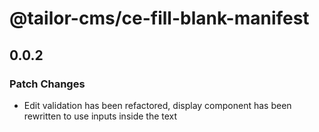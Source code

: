 # @tailor-cms/ce-fill-blank-manifest

## 0.0.2

### Patch Changes

- Edit validation has been refactored, display component has been rewritten to use inputs inside the text
